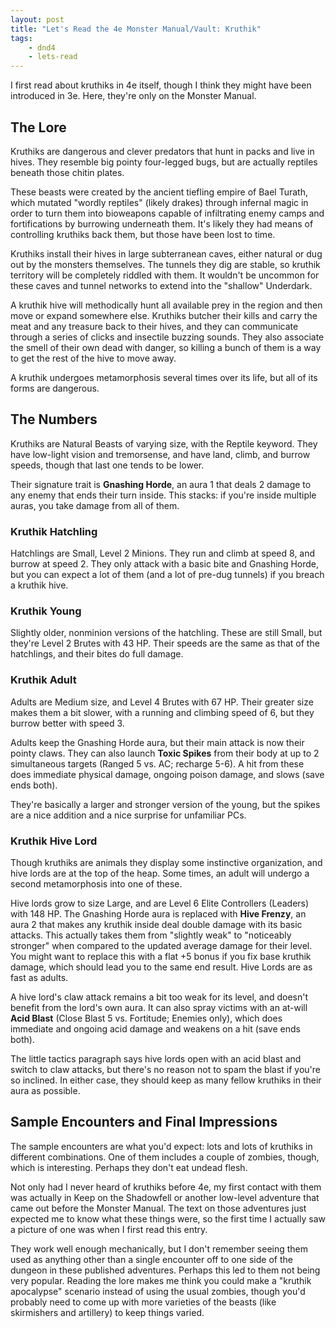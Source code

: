 ```yaml
---
layout: post
title: "Let's Read the 4e Monster Manual/Vault: Kruthik"
tags:
    - dnd4
    - lets-read
---
```


I first read about kruthiks in 4e itself, though I think they might have been
introduced in 3e. Here, they're only on the Monster Manual.

## The Lore

Kruthiks are dangerous and clever predators that hunt in packs and live in
hives. They resemble big pointy four-legged bugs, but are actually reptiles
beneath those chitin plates.

These beasts were created by the ancient tiefling empire of Bael Turath, which
mutated "wordly reptiles" (likely drakes) through infernal magic in order to
turn them into bioweapons capable of infiltrating enemy camps and fortifications
by burrowing underneath them. It's likely they had means of controlling kruthiks
back them, but those have been lost to time.

Kruthiks install their hives in large subterranean caves, either natural or dug
out by the monsters themselves. The tunnels they dig are stable, so kruthik
territory will be completely riddled with them. It wouldn't be uncommon for
these caves and tunnel networks to extend into the "shallow" Underdark.

A kruthik hive will methodically hunt all available prey in the region and then
move or expand somewhere else. Kruthiks butcher their kills and carry the meat
and any treasure back to their hives, and they can communicate through a series
of clicks and insectile buzzing sounds. They also associate the smell of their
own dead with danger, so killing a bunch of them is a way to get the rest of the
hive to move away.

A kruthik undergoes metamorphosis several times over its life, but all of its
forms are dangerous.

## The Numbers

Kruthiks are Natural Beasts of varying size, with the Reptile keyword. They have
low-light vision and tremorsense, and have land, climb, and burrow speeds,
though that last one tends to be lower.

Their signature trait is **Gnashing Horde**, an aura 1 that deals 2 damage to
any enemy that ends their turn inside. This stacks: if you're inside multiple
auras, you take damage from all of them.

### Kruthik Hatchling

Hatchlings are Small, Level 2 Minions. They run and climb at speed 8, and burrow
at speed 2. They only attack with a basic bite and Gnashing Horde, but you can
expect a lot of them (and a lot of pre-dug tunnels) if you breach a kruthik
hive.

### Kruthik Young

Slightly older, nonminion versions of the hatchling. These are still Small, but
they're Level 2 Brutes with 43 HP. Their speeds are the same as that of the
hatchlings, and their bites do full damage.

### Kruthik Adult

Adults are Medium size, and Level 4 Brutes with 67 HP. Their greater size makes
them a bit slower, with a running and climbing speed of 6, but they burrow
better with speed 3.

Adults keep the Gnashing Horde aura, but their main attack is now their pointy
claws. They can also launch **Toxic Spikes** from their body at up to 2
simultaneous targets (Ranged 5 vs. AC; recharge 5-6). A hit from these does
immediate physical damage, ongoing poison damage, and slows (save ends both).

They're basically a larger and stronger version of the young, but the spikes are
a nice addition and a nice surprise for unfamiliar PCs.

### Kruthik Hive Lord

Though kruthiks are animals they display some instinctive organization, and hive
lords are at the top of the heap. Some times, an adult will undergo a second
metamorphosis into one of these.

Hive lords grow to size Large, and are Level 6 Elite Controllers (Leaders) with
148 HP. The Gnashing Horde aura is replaced with **Hive Frenzy**, an aura 2 that
makes any kruthik inside deal double damage with its basic attacks. This
actually takes them from "slightly weak" to "noticeably stronger" when compared
to the updated average damage for their level. You might want to replace this
with a flat +5 bonus if you fix base kruthik damage, which should lead you to
the same end result. Hive Lords are as fast as adults.

A hive lord's claw attack remains a bit too weak for its level, and doesn't
benefit from the lord's own aura. It can also spray victims with an at-will
**Acid Blast** (Close Blast 5 vs. Fortitude; Enemies only), which does immediate
and ongoing acid damage and weakens on a hit (save ends both).

The little tactics paragraph says hive lords open with an acid blast and switch
to claw attacks, but there's no reason not to spam the blast if you're so
inclined. In either case, they should keep as many fellow kruthiks in their aura
as possible.

## Sample Encounters and Final Impressions

The sample encounters are what you'd expect: lots and lots of kruthiks in
different combinations. One of them includes a couple of zombies, though, which
is interesting. Perhaps they don't eat undead flesh.

Not only had I never heard of kruthiks before 4e, my first contact with them was
actually in Keep on the Shadowfell or another low-level adventure that came out
before the Monster Manual. The text on those adventures just expected me to know
what these things were, so the first time I actually saw a picture of one was
when I first read this entry.

They work well enough mechanically, but I don't remember seeing them used as
anything other than a single encounter off to one side of the dungeon in these
published adventures. Perhaps this led to them not being very popular. Reading
the lore makes me think you could make a "kruthik apocalypse" scenario instead
of using the usual zombies, though you'd probably need to come up with more
varieties of the beasts (like skirmishers and artillery) to keep things varied.
